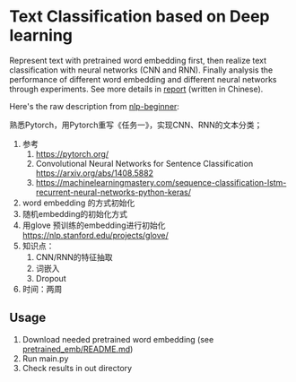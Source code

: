 # Text Classification based on Deep learning

Represent text with pretrained word embedding first, then realize text classification with neural networks (CNN and RNN). Finally analysis the performance of different word embedding and different neural networks through experiments. See more details in [report](./report.md) (written in Chinese).

Here's the raw description from [nlp-beginner](https://github.com/FudanNLP/nlp-beginner):

熟悉Pytorch，用Pytorch重写《任务一》，实现CNN、RNN的文本分类；

1. 参考
   1. https://pytorch.org/
   2. Convolutional Neural Networks for Sentence Classification https://arxiv.org/abs/1408.5882
   3. https://machinelearningmastery.com/sequence-classification-lstm-recurrent-neural-networks-python-keras/
2. word embedding 的方式初始化
3. 随机embedding的初始化方式
4. 用glove 预训练的embedding进行初始化 https://nlp.stanford.edu/projects/glove/
5. 知识点：
   1. CNN/RNN的特征抽取
   2. 词嵌入
   3. Dropout
6. 时间：两周

## Usage

1. Download needed pretrained word embedding (see [pretrained_emb/README.md](./pretrained_emb/README.md))
2. Run main.py
3. Check results in out directory